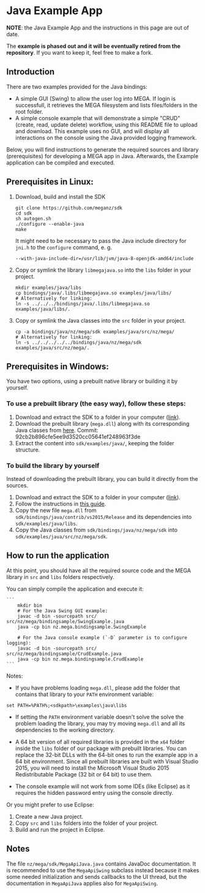 # Java Example App

**NOTE**: the Java Example App and the instructions in this page are out of date.

The **example is phased out and it will be eventually retired from the repository**.
If you want to keep it, feel free to make a fork.

## Introduction

There are two examples provided for the Java bindings:

* A simple GUI (Swing) to allow the user log into MEGA. If login is successfull, it retrieves the MEGA filesystem and lists files/folders in the root folder.
* A simple console example that will demonstrate a simple "CRUD" (create, read, update delete) workflow, using this README file to upload and download. This example uses no GUI, and will display all interactions on the console using the Java provided logging framework.

Below, you will find instructions to generate the required sources and library (prerequisites) for developing a MEGA app in Java. Afterwards, the Example application can be compiled and executed.

## Prerequisites in Linux:

1. Download, build and install the SDK

    ```
    git clone https://github.com/meganz/sdk
    cd sdk
    sh autogen.sh
    ./configure --enable-java
    make
    ```

    It might need to be necessary to pass the Java include directory for
    `jni.h` to the `configure` command, e. g.

    `--with-java-include-dir=/usr/lib/jvm/java-8-openjdk-amd64/include`

2. Copy or symlink the library `libmegajava.so` into the `libs` folder in your project.
    
    ```
    mkdir examples/java/libs
    cp bindings/java/.libs/libmegajava.so examples/java/libs/
    # Alternatively for linking:
    ln -s ../../../bindings/java/.libs/libmegajava.so examples/java/libs/.
    ```
    
3. Copy or symlink the Java classes into the `src` folder in your project.

    ```
    cp -a bindings/java/nz/mega/sdk examples/java/src/nz/mega/
    # Alternatively for linking:
    ln -s ../../../../../bindings/java/nz/mega/sdk examples/java/src/nz/mega/.
    ```

## Prerequisites in Windows:

You have two options, using a prebuilt native library or building it by yourself.

### To use a prebuilt library (the easy way), follow these steps:

1. Download and extract the SDK to a folder in your computer ([link](https://github.com/meganz/sdk/archive/master.zip)).
2. Download the prebuilt library (`mega.dll`) along with its corresponding Java classes from [here](https://mega.nz/#!N0VmQRDD!HJc5-kUu_EDMwnAFUYueePuhW6pI0ytEff88ZWxHPxc). Commit: 92cb2b896cfe5ee9d3520cc05641ef248963f3de
3. Extract the content into `sdk/examples/java/`, keeping the folder structure.

### To build the library by yourself

Instead of downloading the prebuilt library, you can build it directly from the sources.

1. Download and extract the SDK to a folder in your computer ([link](https://github.com/meganz/sdk/archive/master.zip)).
2. Follow the instructions in [this guide](https://github.com/meganz/sdk/blob/master/bindings/java/contrib/vs2015/README.md).
3. Copy the new file `mega.dll` from `sdk/bindings/java/contrib/vs2015/Release` and its dependencies into `sdk/examples/java/libs`.
4. Copy the Java classes from `sdk/bindings/java/nz/mega/sdk` into `sdk/examples/java/src/nz/mega/sdk`.

## How to run the application

At this point, you should have all the required source code and the MEGA library in `src` and `libs` folders respectively.

You can simply compile the application and execute it:

	```
        mkdir bin
        # For the Java Swing GUI example:
	    javac -d bin -sourcepath src/ src/nz/mega/bindingsample/SwingExample.java
	    java -cp bin nz.mega.bindingsample.SwingExample

        # For the Java console example (`-D` parameter is to configure logging):
	    javac -d bin -sourcepath src/ src/nz/mega/bindingsample/CrudExample.java
        java -cp bin nz.mega.bindingsample.CrudExample
	```

Notes:
- If you have problems loading `mega.dll`, please add the folder that contains that library to your `PATH` environment variable:
```
set PATH=%PATH%;<sdkpath>\examples\java\libs
```
- If setting the `PATH` environment variable doesn't solve the solve the problem loading the library, you may try moving `mega.dll` and all its dependencies to the working directory.

- A 64 bit version of all required libraries is provided in the `x64` folder inside the `libs` folder of our package with prebuilt libraries. 
You can replace the 32-bit DLLs with the 64-bit ones to run the example app in a 64 bit environment. Since all prebuilt libraries are built with Visual Studio 2015, you will need to install the Microsoft Visual Studio 2015 Redistributable Package (32 bit or 64 bit) to use them.

- The console example will not work from some IDEs (like Eclipse) as it requires the hidden password entry using the console directly.

Or you might prefer to use Eclipse:

1. Create a new Java project.
2. Copy `src` and `libs` folders into the folder of your project.
3. Build and run the project in Eclipse.

## Notes

The file `nz/mega/sdk/MegaApiJava.java` contains JavaDoc documentation. It is recommended to use the `MegaApiSwing` subclass instead because it makes some needed initialization and sends callbacks to the UI thread, but the documentation in `MegaApiJava` applies also for `MegaApiSwing`.

